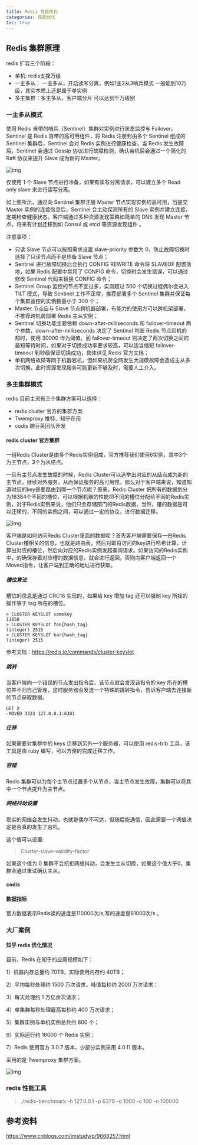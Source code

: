 ```yaml
---
title: Redis 性能优化
categories: 性能优化
toc: true
---
```


## Redis 集群原理

redis 扩容三个阶段：

-  单机: redis支撑万级
- 一主多从： 一主多从，开启读写分离，例如1主2从3哨兵模式 一般能到10万级，其实本质上还是属于单实例
- 多主集群：多主多从，客户端分片 可以达到千万级别

### 一主多从模式

使用 Redis 自带的哨兵（Sentinel）集群对实例进行状态监控与 Failover。Sentinel 是 Redis 自带的高可用组件，将 Redis 注册到由多个 Sentinel 组成的 Sentinel 集群后，Sentinel 会对 Redis 实例进行健康检查，当 Redis 发生故障后，Sentinel 会通过 Gossip 协议进行故障检测，确认宕机后会通过一个简化的 Raft 协议来提升 Slave 成为新的 Master。

![img](redis-performance/1500839-3bb8dac58b9fac75.jpg)



仅使用 1 个 Slave 节点进行冷备，如果有读写分离请求，可以建立多个 Read only slave 来进行读写分离。

如上图所示，通过向 Sentinel 集群注册 Master 节点实现实例的高可用，当提交 Master 实例的连接信息后，Sentinel 会主动探测所有的 Slave 实例并建立连接，定期检查健康状态。客户端通过多种资源发现策略如简单的 DNS 发现 Master 节点，将来有计划迁移到如 Consul 或 etcd 等资源发现组件 。



注意事项：

- 只读 Slave 节点可以按照需求设置 slave-priority 参数为 0，防止故障切换时选择了只读节点而不是热备 Slave 节点；
- Sentinel 进行故障切换后会执行 CONFIG REWRITE 命令将 SLAVEOF 配置落地，如果 Redis 配置中禁用了 CONFIG 命令，切换时会发生错误，可以通过修改 Sentinel 代码来替换 CONFIG 命令；
- Sentinel Group 监控的节点不宜过多，实测超过 500 个切换过程偶尔会进入 TILT 模式，导致 Sentinel 工作不正常，推荐部署多个 Sentinel 集群并保证每个集群监控的实例数量小于 300 个；
- Master 节点应与 Slave 节点跨机器部署，有能力的使用方可以跨机架部署，不推荐跨机房部署 Redis 主从实例；
- Sentinel 切换功能主要依赖 down-after-milliseconds 和 failover-timeout 两个参数，down-after-milliseconds 决定了 Sentinel 判断 Redis 节点宕机的超时，使用 30000 作为阈值。而 failover-timeout 则决定了两次切换之间的最短等待时间，如果对于切换成功率要求较高，可以适当缩短 failover-timeout 到秒级保证切换成功，具体详见 Redis 官方文档；
- 单机网络故障等同于机器宕机，但如果机房全网发生大规模故障会造成主从多次切换，此时资源发现服务可能更新不够及时，需要人工介入。



### 多主集群模式

redis 目前主流有三个集群方案可以选择：

- redis cluster  官方的集群方案
- Twemproxy 推特、知乎在用
- codis 豌豆荚团队开发



#### redis cluster 官方集群

一组Redis Cluster是由多个Redis实例组成，官方推荐我们使用6实例，其中3个为主节点，3个为从结点。

一旦有主节点发生故障的时候，Redis Cluster可以选举出对应的从结点成为新的主节点，继续对外服务，从而保证服务的高可用性。那么对于客户端来说，知道知道对应的key是要路由到哪一个节点呢？原来，Redis Cluster 把所有的数据划分为16384个不同的槽位，可以根据机器的性能把不同的槽位分配给不同的Redis实例，对于Redis实例来说，他们只会存储部门的Redis数据，当然，槽的数据是可以迁移的，不同的实例之间，可以通过一定的协议，进行数据迁移。



![img](redis-performance/377adab44aed2e73e06d2f3d2de6fe8e86d6fa0c.png)

客户端是如何访问Redis Cluster里面的数据呢？首先客户端需要保存一份Redis Cluster槽相关的信息，也就是路由表，然后对即将访问的key进行哈希计算，计算出对应的槽位，然后向对应的Redis实例发起查询请求。如果访问的Redis实例中，的确保存着对应槽的数据信息，就会进行返回，否则向客户端返回一个Moved指令，让客户端到正确的地址进行获取。

##### 槽位算法

槽位的信息是通过 CRC16 实现的，如果给 key 增加 tag 还可以强制 key 所挂的操作等于 tag 所在的槽位。



```shell 
> CLUSTER KEYSLOT somekey
11058
> CLUSTER KEYSLOT foo{hash_tag}
(integer) 2515
> CLUSTER KEYSLOT bar{hash_tag}
(integer) 2515
```

参考文档：https://redis.io/commands/cluster-keyslot

##### 跳转

当客户端向一个错误的节点发出指令后，该节点就会发现该指令的 key 所在的槽位并不归自己管理，这时服务器会发送一个特殊的跳转指令，告诉客户端去连接新的节点获取数据。

```shell
GET X
-MOVED 3333 127.0.0.1:6381
```



##### 迁移

如果需要对集群中的 keys 迁移到另外一个服务器，可以使用 redis-trib 工具，该工具是由 ruby 编写，可以方便的完成迁移工作。



##### 容错

Redis 集群可以为每个主节点设置多个从节点，当主节点发生故障，集群可以将其中一个节点提升为主节点。

##### 网络抖动设置

现实的网络会发生抖动，也就是偶尔不可达，但随后能通信，因此需要一个阈值决定是否真的发生了宕机。

这个值可以设置:

> Cluster-slave-validity-factor

如果这个值为 0  集群不会抗拒网络抖动，会发生主从切换，如果这个值大于0，集群会通过重试确认主从。



#### codis



#### 数据指标

官方数据表示Redis读的速度是110000次/s,写的速度是81000次/s 。





### 大厂案例

#### 知乎 redis 优化情况

目前，Redis 在知乎的应用规模如下：

1）机器内存总量约 70TB，实际使用内存约 40TB；

2）平均每秒处理约 1500 万次请求，峰值每秒约 2000 万次请求；

3）每天处理约 1 万亿余次请求；

4）单集群每秒处理最高每秒约 400 万次请求；

5）集群实例与单机实例总共约 800 个；

6）实际运行约 16000 个 Redis 实例；

7）Redis 使用官方 3.0.7 版本，少部分实例采用 4.0.11 版本。

采用的是 Twemproxy 集群方案。

![img](redis-performance/1500839-504df1bcc0e9cda3.jpg)

### redis 性能工具

> ./redis-benchmark -h 127.0.0.1 -p 6379 -d 1000 -c 100 -n 100000



## 参考资料

https://www.cnblogs.com/imstudy/p/9668257.html

